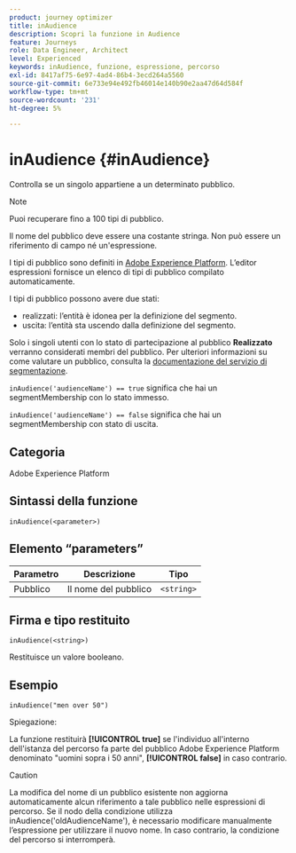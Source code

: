 ```yaml
---
product: journey optimizer
title: inAudience
description: Scopri la funzione in Audience
feature: Journeys
role: Data Engineer, Architect
level: Experienced
keywords: inAudience, funzione, espressione, percorso
exl-id: 8417af75-6e97-4ad4-86b4-3ecd264a5560
source-git-commit: 6e733e94e492fb46014e140b90e2aa47d64d584f
workflow-type: tm+mt
source-wordcount: '231'
ht-degree: 5%

---
```


# inAudience {#inAudience}

Controlla se un singolo appartiene a un determinato pubblico.

>[!NOTE]
>
>Puoi recuperare fino a 100 tipi di pubblico.

Il nome del pubblico deve essere una costante stringa. Non può essere un riferimento di campo né un&#39;espressione.

I tipi di pubblico sono definiti in [Adobe Experience Platform](https://platform.adobe.com/audience/overview). L’editor espressioni fornisce un elenco di tipi di pubblico compilato automaticamente.

I tipi di pubblico possono avere due stati:

* realizzati: l’entità è idonea per la definizione del segmento.
* uscita: l’entità sta uscendo dalla definizione del segmento.

Solo i singoli utenti con lo stato di partecipazione al pubblico **Realizzato** verranno considerati membri del pubblico. Per ulteriori informazioni su come valutare un pubblico, consulta la [documentazione del servizio di segmentazione](https://experienceleague.adobe.com/docs/experience-platform/segmentation/tutorials/evaluate-a-segment.html#interpret-segment-results).

`inAudience('audienceName') == true` significa che hai un segmentMembership con lo stato immesso.

`inAudience('audienceName') == false` significa che hai un segmentMembership con stato di uscita.

## Categoria

Adobe Experience Platform

## Sintassi della funzione

`inAudience(<parameter>)`

## Elemento “parameters”

| Parametro | Descrizione | Tipo |
|--- |--- |--- |
| Pubblico | Il nome del pubblico | `<string>` |

## Firma e tipo restituito

`inAudience(<string>)`

Restituisce un valore booleano.

## Esempio

`inAudience("men over 50")`

Spiegazione:

La funzione restituirà **[!UICONTROL true]** se l&#39;individuo all&#39;interno dell&#39;istanza del percorso fa parte del pubblico Adobe Experience Platform denominato &quot;uomini sopra i 50 anni&quot;, **[!UICONTROL false]** in caso contrario.


>[!CAUTION]
>
>La modifica del nome di un pubblico esistente non aggiorna automaticamente alcun riferimento a tale pubblico nelle espressioni di percorso. Se il nodo della condizione utilizza inAudience(&#39;oldAudienceName&#39;), è necessario modificare manualmente l’espressione per utilizzare il nuovo nome. In caso contrario, la condizione del percorso si interromperà.